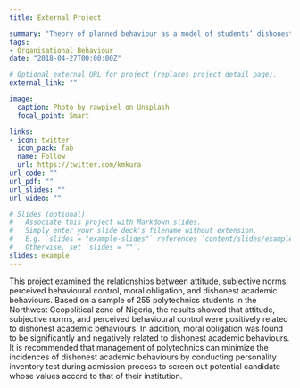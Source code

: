 ```yaml
---
title: External Project

summary: "Theory of planned behaviour as a model of students’ dishonest academic behaviours:  Evidence from Polytechnics in the Northwest Geo-Political Zone of Nigeria"
tags:
- Organisational Behaviour
date: "2018-04-27T00:00:00Z"

# Optional external URL for project (replaces project detail page).
external_link: ""

image:
  caption: Photo by rawpixel on Unsplash
  focal_point: Smart

links:
- icon: twitter
  icon_pack: fab
  name: Follow
  url: https://twitter.com/kmkura
url_code: ""
url_pdf: ""
url_slides: ""
url_video: ""

# Slides (optional).
#   Associate this project with Markdown slides.
#   Simply enter your slide deck's filename without extension.
#   E.g. `slides = "example-slides"` references `content/slides/example-slides.md`.
#   Otherwise, set `slides = ""`.
slides: example
---
```


<div class="text-justify">
  
This project examined the relationships between attitude, subjective norms, perceived behavioural control, moral obligation, and dishonest academic behaviours. Based on a sample of 255 polytechnics students in the Northwest Geopolitical zone of Nigeria, the results showed that attitude, subjective norms, and perceived behavioural control were positively related to dishonest academic behaviours. In addition, moral obligation was found to be significantly and negatively related to dishonest academic behaviours. It is recommended that management of polytechnics can minimize the incidences of dishonest academic behaviours by conducting personality inventory test during admission process to screen
out potential candidate whose values accord to that of their institution.

</div>
